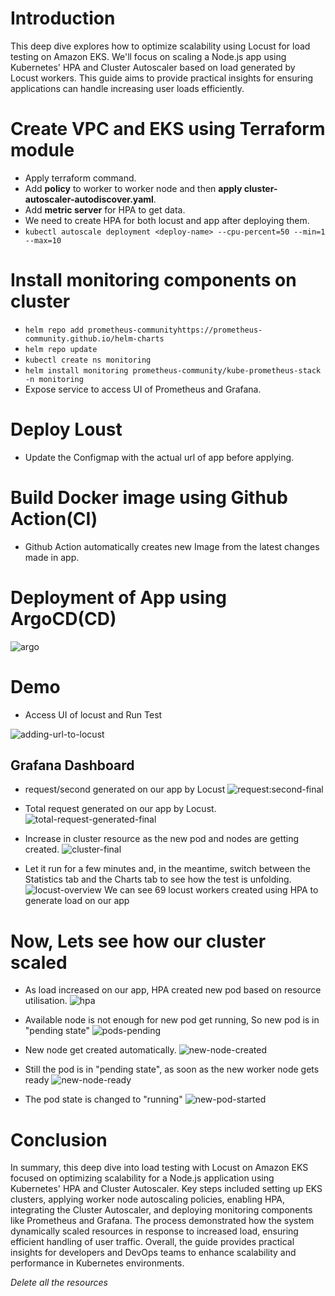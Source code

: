 # Introduction
This deep dive explores how to optimize scalability using Locust for load testing on Amazon EKS. We'll focus on scaling a Node.js app using Kubernetes' HPA and Cluster Autoscaler based on load generated by Locust workers. This guide aims to provide practical insights for ensuring applications can handle increasing user loads efficiently.

# Create VPC and EKS using Terraform module
- Apply terraform command.
- Add **policy** to worker to worker node and then **apply cluster-autoscaler-autodiscover.yaml**.
- Add **metric server** for HPA to get data.
- We need to create HPA for both locust and app after deploying them.
- `kubectl autoscale deployment <deploy-name> --cpu-percent=50 --min=1 --max=10`

# Install monitoring components on cluster
- `helm repo add prometheus-communityhttps://prometheus-community.github.io/helm-charts`
- `helm repo update`
- `kubectl create ns monitoring`
- `helm install monitoring prometheus-community/kube-prometheus-stack -n monitoring`
- Expose service to access UI of Prometheus and Grafana.

# Deploy Loust
- Update the Configmap with the actual url of app before applying.

# Build Docker image using Github Action(CI)
- Github Action automatically creates new Image from the latest changes made in app.
  
# Deployment of App using ArgoCD(CD)
![argo](https://github.com/anshu049/Load-Test-using-Locust-and-Monitoring/assets/95365748/7f3d931b-a8ec-4543-947d-291708a064d4)

# Demo
- Access UI of locust and Run Test

![adding-url-to-locust](https://github.com/anshu049/Load-Test-using-Locust-and-Monitoring/assets/95365748/7434ca15-435d-4c13-b3d2-26ce97335dbc)

## Grafana Dashboard
- request/second generated on our app by Locust
![request:second-final](https://github.com/anshu049/Load-Test-using-Locust-and-Monitoring/assets/95365748/92c36e31-8c81-4160-ade8-41aaa1af8f2a)

- Total request generated on our app by Locust.
![total-request-generated-final](https://github.com/anshu049/Load-Test-using-Locust-and-Monitoring/assets/95365748/6e081252-9d71-4863-bbe6-ab246e94dc2a)

- Increase in cluster resource as the new pod and nodes are getting created.
![cluster-final](https://github.com/anshu049/Load-Test-using-Locust-and-Monitoring/assets/95365748/e006ad5d-3019-475d-a89e-4ea706af0d27)

- Let it run for a few minutes and, in the meantime, switch between the Statistics tab and the Charts tab to see how the test is unfolding.
![locust-overview](https://github.com/anshu049/Load-Test-using-Locust-and-Monitoring/assets/95365748/089e919e-9f5f-48bc-9306-2b7cc078ac4b)
We can see 69 locust workers created using HPA to generate load on our app

# Now, Lets see how our cluster scaled
- As load increased on our app, HPA created new pod based on resource utilisation.
![hpa](https://github.com/anshu049/Load-Test-using-Locust-and-Monitoring/assets/95365748/45abf727-5d98-43de-b863-42b2092c5465)

- Available node is not enough for new pod get running, So new pod is in "pending state"
![pods-pending](https://github.com/anshu049/Load-Test-using-Locust-and-Monitoring/assets/95365748/4cda45dd-5697-4880-8c88-7a14510b5dae)

- New node get created automatically.
![new-node-created](https://github.com/anshu049/Load-Test-using-Locust-and-Monitoring/assets/95365748/88a173c8-2e73-4ad2-9248-482279cbb5e6)

- Still the pod is in "pending state", as soon as the new worker node gets ready
![new-node-ready](https://github.com/anshu049/Load-Test-using-Locust-and-Monitoring/assets/95365748/dc117722-afc5-4e49-853e-dd9d64393e2b)

- The pod state is changed to "running"
![new-pod-started](https://github.com/anshu049/Load-Test-using-Locust-and-Monitoring/assets/95365748/3b21cd0d-70ea-45c2-a6a2-422a6efe79c5)


# Conclusion 
In summary, this deep dive into load testing with Locust on Amazon EKS focused on optimizing scalability for a Node.js application using Kubernetes' HPA and Cluster Autoscaler. Key steps included setting up EKS clusters, applying worker node autoscaling policies, enabling HPA, integrating the Cluster Autoscaler, and deploying monitoring components like Prometheus and Grafana. The process demonstrated how the system dynamically scaled resources in response to increased load, ensuring efficient handling of user traffic. Overall, the guide provides practical insights for developers and DevOps teams to enhance scalability and performance in Kubernetes environments.

*Delete all the resources*
